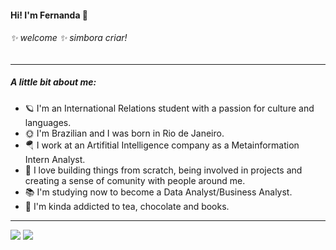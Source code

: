 #### Hi! I'm Fernanda :space_invader:


###### ✨ welcome ✨ simbora criar! 


<hr/>

##### A little bit about me:

- :ringed_planet: I'm an International Relations student with a passion for culture and languages. 
- :sun_with_face: I'm Brazilian and I was born in Rio de Janeiro.
- :parachute: I work at an Artifitial Intelligence company as a Metainformation Intern Analyst. 
- :rainbow: I love building things from scratch, being involved in projects and creating a sense of comunity with people around me. 
- 📚 I'm studying now to become a Data Analyst/Business Analyst.
- 🍃 I'm kinda addicted to tea, chocolate and books.
  
<hr/>
  
  
<div> 

<a href = "mailto:fegrillo@yahoo.com.br"><img src="https://img.shields.io/badge/-Gmail-%23333?style=for-the-badge&logo=gmail&logoColor=white" target="_blank"></a>
<a href="https://www.linkedin.com/in/fegrillo/" target="_blank"><img src="https://img.shields.io/badge/-LinkedIn-%230077B5?style=for-the-badge&logo=linkedin&logoColor=white" target="_blank"></a> 
  
</div>

